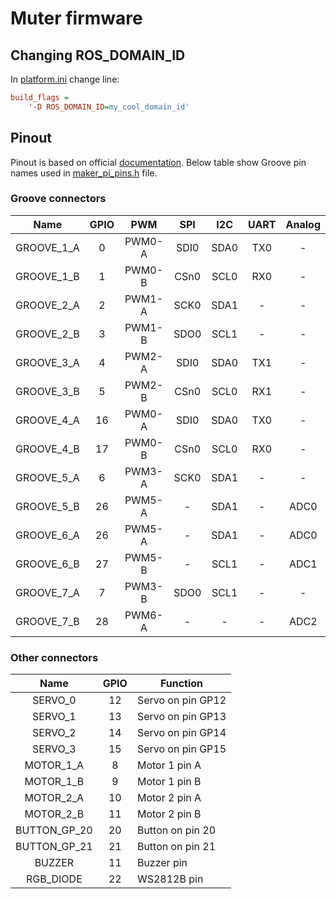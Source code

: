 # Muter firmware

## Changing ROS_DOMAIN_ID

In [platform.ini](./platformio.ini) change line:
``` ini
build_flags =
    '-D ROS_DOMAIN_ID=my_cool_domain_id'
```

## Pinout

Pinout is based on official [documentation](https://docs.google.com/document/d/1DJASwxgbattM37V4AIlJVR4pxukq0up25LppA8-z_AY/edit). Below table show Groove pin names used in [maker_pi_pins.h](./include/maker_pi_pins.h) file.

### Groove connectors

|    Name    | GPIO |   PWM  | SPI  | I2C  | UART | Analog |
|:----------:|:----:|:------:|:----:|:----:|:----:|:------:|
| GROOVE_1_A |  0   | PWM0-A | SDI0 | SDA0 | TX0  |    -   |
| GROOVE_1_B |  1   | PWM0-B | CSn0 | SCL0 | RX0  |    -   |
| GROOVE_2_A |  2   | PWM1-A | SCK0 | SDA1 |  -   |    -   |
| GROOVE_2_B |  3   | PWM1-B | SDO0 | SCL1 |  -   |    -   |
| GROOVE_3_A |  4   | PWM2-A | SDI0 | SDA0 | TX1  |    -   |
| GROOVE_3_B |  5   | PWM2-B | CSn0 | SCL0 | RX1  |    -   |
| GROOVE_4_A |  16  | PWM0-A | SDI0 | SDA0 | TX0  |    -   |
| GROOVE_4_B |  17  | PWM0-B | CSn0 | SCL0 | RX0  |    -   |
| GROOVE_5_A |  6   | PWM3-A | SCK0 | SDA1 |  -   |    -   |
| GROOVE_5_B |  26  | PWM5-A |   -  | SDA1 |  -   |  ADC0  |
| GROOVE_6_A |  26  | PWM5-A |   -  | SDA1 |  -   |  ADC0  |
| GROOVE_6_B |  27  | PWM5-B |   -  | SCL1 |  -   |  ADC1  |
| GROOVE_7_A |  7   | PWM3-B | SDO0 | SCL1 |  -   |    -   |
| GROOVE_7_B |  28  | PWM6-A |   -  |  -   |  -   |  ADC2  |

### Other connectors

|     Name     | GPIO | Function          |
|:------------:|:----:|-------------------|
| SERVO_0      |  12  | Servo on pin GP12 |
| SERVO_1      |  13  | Servo on pin GP13 |
| SERVO_2      |  14  | Servo on pin GP14 |
| SERVO_3      |  15  | Servo on pin GP15 |
| MOTOR_1_A    |  8   | Motor 1 pin A     |
| MOTOR_1_B    |  9   | Motor 1 pin B     |
| MOTOR_2_A    |  10  | Motor 2 pin A     |
| MOTOR_2_B    |  11  | Motor 2 pin B     |
| BUTTON_GP_20 |  20  | Button on pin 20  |
| BUTTON_GP_21 |  21  | Button on pin 21  |
| BUZZER       |  11  | Buzzer pin        |
| RGB_DIODE    |  22  | WS2812B pin       |